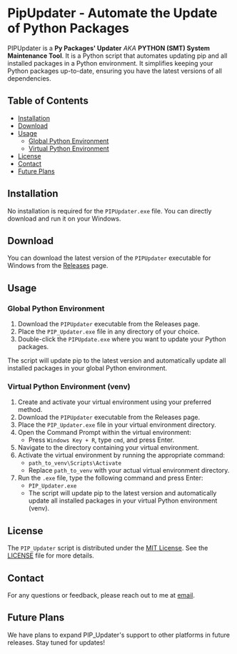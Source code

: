 # PipUpdater - Automate the Update of Python Packages

PIPUpdater is a **Py Packages' Updater** *AKA* **PYTHON (SMT) System Maintenance Tool**.  It is a Python script that automates updating pip and all installed packages in a Python environment.  It simplifies keeping your Python packages up-to-date, ensuring you have the latest versions of all dependencies.

## Table of Contents

  - [Installation](#Installation)
  - [Download](#Download)
  - [Usage](#Usage)
      - [Global Python Environment](#Global-Python-Environment)
      - [Virtual Python Environment](#Virtual-Python-Environment-venv)
  - [License](#License)
  - [Contact](#Contact) 
  - [Future Plans](#Future-Plans)
  
## Installation

No installation is required for the `PIPUpdater.exe` file.  You can directly download and run it on your Windows.

## Download

You can download the latest version of the `PIPUpdater` executable for Windows from the [Releases]() page.

## Usage

### Global Python Environment

1. Download the `PIPUpdater` executable from the Releases page.
2. Place the `PIP_Updater.exe` file in any directory of your choice.
3. Double-click the `PIPUpdate.exe` where you want to update your Python packages.

The script will update pip to the latest version and automatically update all installed packages in your global Python environment.

### Virtual Python Environment (venv)

1. Create and activate your virtual environment using your preferred method.
2. Download the `PIPUpdater` executable from the Releases page.
3. Place the `PIP_Updater.exe` file in your virtual environment directory.
4. Open the Command Prompt within the virtual environment:
     - Press `Windows Key + R`, type `cmd`, and press Enter.
5. Navigate to the directory containing your virtual environment.
6. Activate the virtual environment by running the appropriate command:
     - `path_to_venv\Scripts\Activate`
     - Replace `path_to_venv` with your actual virtual environment directory.
7. Run the `.exe` file, type the following command and press Enter:
     - `PIP_Updater.exe`
     - The script will update pip to the latest version and automatically update all installed packages in your virtual Python environment (venv).

## License

The `PIP_Updater` script is distributed under the [MIT License](LICENSE).  See the [LICENSE](LICENSE) file for more details.

## Contact

For any questions or feedback, please reach out to me at [email](mailto:wineel10wilson@gmail.com).

## Future Plans

We have plans to expand PIP_Updater's support to other platforms in future releases. Stay tuned for updates!
